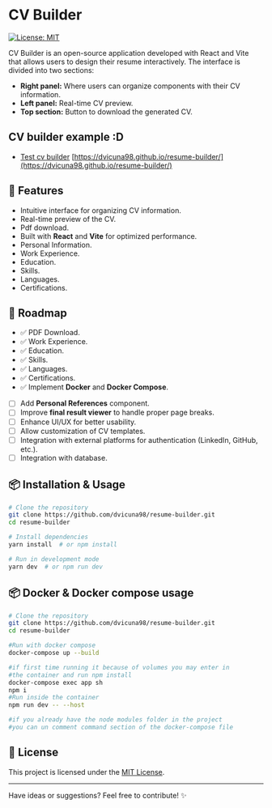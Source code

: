 # CV Builder

[![License: MIT](https://img.shields.io/badge/License-MIT-yellow.svg)](https://opensource.org/licenses/MIT)

CV Builder is an open-source application developed with React and Vite that allows users to design their resume interactively. The interface is divided into two sections:
- **Right panel:** Where users can organize components with their CV information.
- **Left panel:** Real-time CV preview.
- **Top section:** Button to download the generated CV.

## CV builder example :D
- [Test cv builder](https://dvicuna98.github.io/resume-builder/) [https://dvicuna98.github.io/resume-builder/](https://dvicuna98.github.io/resume-builder/)

## 🚀 Features
- Intuitive interface for organizing CV information.
- Real-time preview of the CV.
- Pdf download.
- Built with **React** and **Vite** for optimized performance.
- Personal Information.
- Work Experience.
- Education.
- Skills.
- Languages.
- Certifications.

## 📌 Roadmap
- ✅ PDF Download.
- ✅ Work Experience.
- ✅ Education.
- ✅ Skills.
- ✅ Languages.
- ✅ Certifications.
- ✅ Implement **Docker** and **Docker Compose**.
- [ ] Add **Personal References** component.
- [ ] Improve **final result viewer** to handle proper page breaks.
- [ ] Enhance UI/UX for better usability.
- [ ] Allow customization of CV templates.
- [ ] Integration with external platforms for authentication (LinkedIn, GitHub, etc.).
- [ ] Integration with database.

## 📦 Installation & Usage
```bash
# Clone the repository
git clone https://github.com/dvicuna98/resume-builder.git
cd resume-builder

# Install dependencies
yarn install  # or npm install

# Run in development mode
yarn dev  # or npm run dev
```

## 📦 Docker & Docker compose usage
```bash
# Clone the repository
git clone https://github.com/dvicuna98/resume-builder.git
cd resume-builder

#Run with docker compose
docker-compose up --build 

#if first time running it because of volumes you may enter in 
#the container and run npm install
docker-compose exec app sh
npm i
#Run inside the container
npm run dev -- --host

#if you already have the node modules folder in the project 
#you can un comment command section of the docker-compose file
```

## 📜 License
This project is licensed under the [MIT License](https://opensource.org/licenses/MIT).

---
Have ideas or suggestions? Feel free to contribute! ✨
